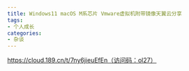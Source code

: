```yaml
---
title: Windows11 macOS M系芯片 Vmware虚拟机附带镜像天翼云分享
tags:
- 个人成长
categories:
- 杂谈
---
```


https://cloud.189.cn/t/7ny6jieuEfEn（访问码：ol27）